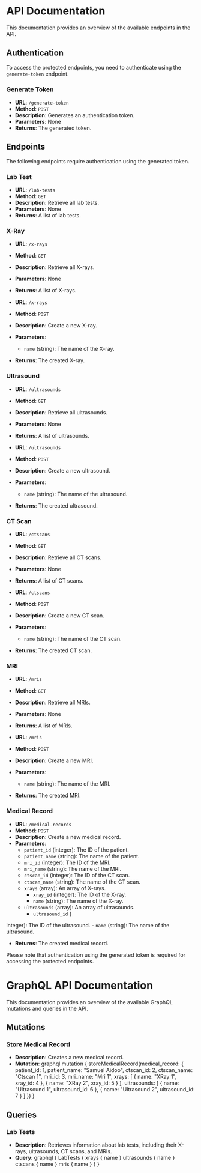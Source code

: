 
# API Documentation

This documentation provides an overview of the available endpoints in the API.

## Authentication

To access the protected endpoints, you need to authenticate using the `generate-token` endpoint.

### Generate Token

- **URL**: `/generate-token`
- **Method**: `POST`
- **Description**: Generates an authentication token.
- **Parameters**: None
- **Returns**: The generated token.

## Endpoints

The following endpoints require authentication using the generated token.

### Lab Test

- **URL**: `/lab-tests`
- **Method**: `GET`
- **Description**: Retrieve all lab tests.
- **Parameters**: None
- **Returns**: A list of lab tests.

### X-Ray

- **URL**: `/x-rays`
- **Method**: `GET`
- **Description**: Retrieve all X-rays.
- **Parameters**: None
- **Returns**: A list of X-rays.

- **URL**: `/x-rays`
- **Method**: `POST`
- **Description**: Create a new X-ray.
- **Parameters**:
  - `name` (string): The name of the X-ray.
- **Returns**: The created X-ray.

### Ultrasound

- **URL**: `/ultrasounds`
- **Method**: `GET`
- **Description**: Retrieve all ultrasounds.
- **Parameters**: None
- **Returns**: A list of ultrasounds.

- **URL**: `/ultrasounds`
- **Method**: `POST`
- **Description**: Create a new ultrasound.
- **Parameters**:
  - `name` (string): The name of the ultrasound.
- **Returns**: The created ultrasound.

### CT Scan

- **URL**: `/ctscans`
- **Method**: `GET`
- **Description**: Retrieve all CT scans.
- **Parameters**: None
- **Returns**: A list of CT scans.

- **URL**: `/ctscans`
- **Method**: `POST`
- **Description**: Create a new CT scan.
- **Parameters**:
  - `name` (string): The name of the CT scan.
- **Returns**: The created CT scan.

### MRI

- **URL**: `/mris`
- **Method**: `GET`
- **Description**: Retrieve all MRIs.
- **Parameters**: None
- **Returns**: A list of MRIs.

- **URL**: `/mris`
- **Method**: `POST`
- **Description**: Create a new MRI.
- **Parameters**:
  - `name` (string): The name of the MRI.
- **Returns**: The created MRI.

### Medical Record

- **URL**: `/medical-records`
- **Method**: `POST`
- **Description**: Create a new medical record.
- **Parameters**:
  - `patient_id` (integer): The ID of the patient.
  - `patient_name` (string): The name of the patient.
  - `mri_id` (integer): The ID of the MRI.
  - `mri_name` (string): The name of the MRI.
  - `ctscan_id` (integer): The ID of the CT scan.
  - `ctscan_name` (string): The name of the CT scan.
  - `xrays` (array): An array of X-rays.
    - `xray_id` (integer): The ID of the X-ray.
    - `name` (string): The name of the X-ray.
  - `ultrasounds` (array): An array of ultrasounds.
    - `ultrasound_id` (

integer): The ID of the ultrasound.
    - `name` (string): The name of the ultrasound.
- **Returns**: The created medical record.

Please note that authentication using the generated token is required for accessing the protected endpoints.

# GraphQL API Documentation

This documentation provides an overview of the available GraphQL mutations and queries in the API.

## Mutations

### Store Medical Record

- **Description**: Creates a new medical record.
- **Mutation**:
graphql
mutation {
  storeMedicalRecord(medical_record: {
    patient_id: 1,
    patient_name: "Samuel Aidoo",
    ctscan_id: 2,
    ctscan_name: "Ctscan 1",
    mri_id: 3,
    mri_name: "Mri 1",
    xrays: [
      {
        name: "XRay 1",
        xray_id: 4
      },
      {
        name: "XRay 2",
        xray_id: 5
      }
    ],
    ultrasounds: [
      {
        name: "Ultrasound 1",
        ultrasound_id: 6
      },
      {
        name: "Ultrasound 2",
        ultrasound_id: 7
      }
    ]
  }) 
}

## Queries

### Lab Tests

- **Description**: Retrieves information about lab tests, including their X-rays, ultrasounds, CT scans, and MRIs.
- **Query**:
graphql
{
  LabTests {
    xrays {
      name
    }
    ultrasounds {
      name
    }
    ctscans {
      name
    }
    mris {
      name
    }
  }
}


